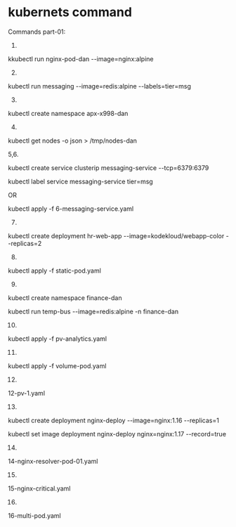 # kubernets command
Commands part-01:

1.

kkubectl run nginx-pod-dan --image=nginx:alpine

2.

kubectl run messaging --image=redis:alpine --labels=tier=msg

3.

kubectl create namespace apx-x998-dan

4.

kubectl get nodes -o json > /tmp/nodes-dan

5,6.

kubectl create service clusterip messaging-service --tcp=6379:6379

kubectl label service messaging-service tier=msg

OR

kubectl apply -f 6-messaging-service.yaml

7.

kubectl create deployment hr-web-app --image=kodekloud/webapp-color --replicas=2
 
8.

kubectl apply -f static-pod.yaml

9.

kubectl create namespace finance-dan

kubectl run temp-bus --image=redis:alpine -n finance-dan

10.

kubectl apply -f pv-analytics.yaml

11.

kubectl apply -f volume-pod.yaml

12.

12-pv-1.yaml

13.

kubectl create deployment nginx-deploy --image=nginx:1.16 --replicas=1

kubectl set image deployment nginx-deploy nginx=nginx:1.17 --record=true


14.

14-nginx-resolver-pod-01.yaml

15.

15-nginx-critical.yaml

16.

16-multi-pod.yaml










